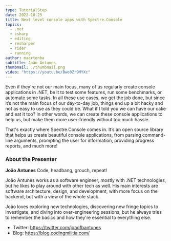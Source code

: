 ```yaml
---
type: TutorialStep
date: 2022-10-25
title: Next level console apps with Spectre.Console
topics:
  - .net
  - csharp
  - editing
  - resharper
  - rider
  - running
author: maartenba
subtitle: João Antunes
thumbnail: ./thumbnail.png
video: "https://youtu.be/Bwo0Zr9MYXc"
---
```


Even if they're not our main focus, many of us regularly create console applications in .NET, be it to test some features, run some benchmarks, or automate some tasks. In all these use cases, we get the job done, but since it’s not the main focus of our day-to-day job, things end up a bit hacky and not as easy to use as they could be. What if I told you we can have our cake and eat it too? In other words, we can create these console applications to help us, but make them more user-friendly without too much hassle.

That's exactly where Spectre.Console comes in. It’s an open source library that helps us create beautiful console applications, from parsing command-line arguments, prompting the user for information, providing progress reports, and much more!

### About the Presenter

**João Antunes** Code, headbang, grouch, repeat!

João Antunes works as a software engineer, mostly with .NET technologies, but he likes to play around with other tech as well. His main interests are software architecture, design, and development, with more focus on the backend, but with a view of the whole stack.

João loves exploring new technologies, discovering new fringe topics to investigate, and diving into over-engineering sessions, but he always tries to remember the basics and how they're essential to everything else.

- Twitter: <https://twitter.com/joaofbantunes>
- Blog: <https://blog.codingmilitia.com/>
